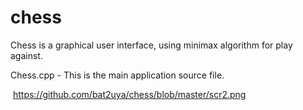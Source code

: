 # chess
Chess is a graphical user interface, using minimax algorithm for play against.   

Chess.cpp - This is the main application source file.

<img> https://github.com/bat2uya/chess/blob/master/scr2.png </img>

